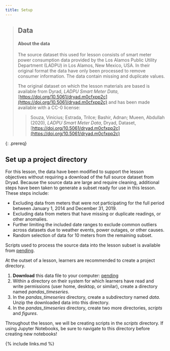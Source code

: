 ```yaml
---
title: Setup
---
```


> ## Data
>
> #### About the data
>
> The source dataset this used for lesson consists of smart
> meter power consumption data provided by the 
> Los Alamos Public Utility Department (LADPU) in Los Alamos, New Mexico,
> USA. In their original format the data have only been 
> processed to remove consumer information. The data contain
> missing and duplicate values.
>
> The original dataset on which the lesson materials are based
> is available from Dyrad, _LADPU Smart Meter Data_,
> [https://doi.org/10.5061/dryad.m0cfxpp2c](https://doi.org/10.5061/dryad.m0cfxpp2c)
> and has been made available with a CC-0 license:
> 
> > Souza, Vinicius; Estrada, Trilce; Bashir, Adnan; Mueen, Abdullah (2020), 
> > _LADPU Smart Meter Data_, Dryad, Dataset, 
> > [https://doi.org/10.5061/dryad.m0cfxpp2c](https://doi.org/10.5061/dryad.m0cfxpp2c)
>
{: .prereq}

## Set up a project directory

For this lesson, the data have been modified to support the lesson objectives
without requiring a download of the full source dataset from Dryad. Because the source
data are large and require cleaning, additional steps have been taken to generate
a subset ready for use in this lesson. These steps include:

- Excluding data from meters that were not participating for the full period 
between January 1, 2014 and December 31, 2019.
- Excluding data from meters that have missing or duplicate readings, or other
anomalies.
- Further limiting the included date ranges to exclude common outliers across 
datasets due to weather events, power outages, or other causes.
- Random selection of data for 10 meters from the remaining subset.

Scripts used to process the source data into the lesson subset is available
from [pending]().

At the outset of a lesson, learners are recommended to create a project directory.

1. **Download** this data file to your computer: [pending]()
1. Within a directory on their system for which learners have read and write 
permissions (user home, desktop, or similar), create a directory named
*pandas_timeseries*.
1. In the *pandas_timeseries* directory, create a subdirectory named
*data.* Unzip the downloaded data into this directory.
1. In the *pandas_timeseries* directory, create two more directories,
*scripts* and *figures*.

Throughout the lesson, we will be creating scripts in the *scripts* directory.
If using Jupyter Notebooks, be sure to navigate to this directory before
creating new notebooks!

{% include links.md %}
